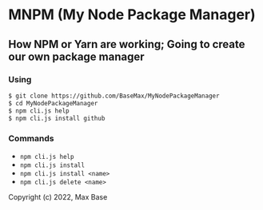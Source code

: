 # MNPM (My Node Package Manager)

## How NPM or Yarn are working; Going to create our own package manager

### Using

```bash
$ git clone https://github.com/BaseMax/MyNodePackageManager
$ cd MyNodePackageManager
$ npm cli.js help
$ npm cli.js install github
```

### Commands

- `npm cli.js help`
- `npm cli.js install`
- `npm cli.js install <name>`
- `npm cli.js delete <name>`

Copyright (c) 2022, Max Base
